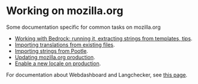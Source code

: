 # Working on mozilla.org

Some documentation specific for common tasks on mozilla.org
* [Working with Bedrock: running it, extracting strings from templates, tips](working_bedrock.md).
* [Importing translations from existing files](/tools/webdashboards/import_translations.md).
* [Importing strings from Pootle](import_locamotion.md).
* [Updating mozilla.org production](updating_mozillaorg_production.md).
* [Enable a new locale on production](enable_production.md).

For documentation about Webdashboard and Langchecker, see [this page](/tools/webdashboards/README.md).

